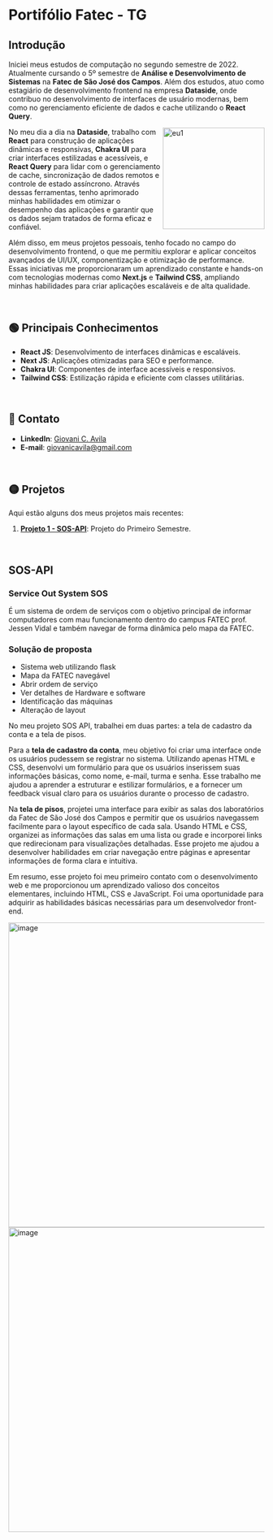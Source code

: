 # Portifólio Fatec - TG

## Introdução
<p>
 <p>
  Iniciei meus estudos de computação no segundo semestre de 2022. Atualmente cursando o 5º semestre de <strong>Análise e Desenvolvimento de Sistemas</strong> na <strong>Fatec de São José dos Campos</strong>. Além dos estudos, atuo como estagiário de desenvolvimento frontend na empresa <strong>Dataside</strong>, onde contribuo no desenvolvimento de interfaces de usuário modernas, bem como no gerenciamento eficiente de dados e cache utilizando o <strong>React Query</strong>.
 </p>
  <p>
    <img align="right" src="https://github.com/user-attachments/assets/a13bfb96-dc7c-455f-ad85-23ced8d73703" alt="eu1" width="200" height="200" />
  </p>
    <p>   No meu dia a dia na <strong>Dataside</strong>, trabalho com <strong>React</strong> para construção de aplicações dinâmicas e responsivas, <strong>Chakra UI</strong> para criar interfaces estilizadas e acessíveis, e <strong>React Query</strong> para lidar com o gerenciamento de cache, sincronização de dados remotos e controle de estado assíncrono. Através dessas ferramentas, tenho aprimorado minhas habilidades em otimizar o desempenho das aplicações e garantir que os dados sejam tratados de forma eficaz e confiável.
    </p>
    <p>
      Além disso, em meus projetos pessoais, tenho focado no campo do desenvolvimento frontend, o que me permitiu explorar e aplicar conceitos avançados de UI/UX, componentização e otimização de performance. Essas iniciativas me proporcionaram um aprendizado constante e hands-on com tecnologias modernas como <strong>Next.js</strong> e <strong>Tailwind CSS</strong>, ampliando minhas habilidades para criar aplicações escaláveis e de alta qualidade.
  </p>
</p>

<br>

## :green_circle: Principais Conhecimentos

- **React JS**: Desenvolvimento de interfaces dinâmicas e escaláveis.
- **Next JS**: Aplicações otimizadas para SEO e performance.
- **Chakra UI**: Componentes de interface acessíveis e responsivos.
- **Tailwind CSS**: Estilização rápida e eficiente com classes utilitárias.

<br>

## :red_circle: Contato

- **LinkedIn**: [Giovani C. Avila](https://www.linkedin.com/in/giovanicavila/)
- **E-mail**: [giovanicavila@gmail.com](mailto:giovani.exemplo@gmail.com)

<br>

## :yellow_circle: Projetos

Aqui estão alguns dos meus projetos mais recentes:

1. **[Projeto 1 - SOS-API](#sos-api)**: Projeto do Primeiro Semestre.

<br>

## SOS-API

### Service Out System SOS

É um sistema de ordem de serviços com o objetivo principal de informar computadores com mau funcionamento dentro do campus FATEC prof. Jessen Vidal e também navegar de forma dinâmica pelo mapa da FATEC.

### Solução de proposta
<ul>
  <li>Sistema web utilizando flask</li>
  <li>Mapa da FATEC navegável</li>
  <li>Abrir ordem de serviço</li>
  <li>Ver detalhes de Hardware e software</li>
  <li>Identificação das máquinas</li>
  <li>Alteração de layout</li>
</ul>

No meu projeto SOS API, trabalhei em duas partes: a tela de cadastro da conta e a tela de pisos.

Para a **tela de cadastro da conta**, meu objetivo foi criar uma interface onde os usuários pudessem se registrar no sistema. Utilizando apenas HTML e CSS, desenvolvi um formulário para que os usuários inserissem suas informações básicas, como nome, e-mail, turma e senha. Esse trabalho me ajudou a aprender a estruturar e estilizar formulários, e a fornecer um feedback visual claro para os usuários durante o processo de cadastro.

Na **tela de pisos**, projetei uma interface para exibir as salas dos laboratórios da Fatec de São José dos Campos e permitir que os usuários navegassem facilmente para o layout específico de cada sala. Usando HTML e CSS, organizei as informações das salas em uma lista ou grade e incorporei links que redirecionam para visualizações detalhadas. Esse projeto me ajudou a desenvolver habilidades em criar navegação entre páginas e apresentar informações de forma clara e intuitiva.

Em resumo, esse projeto foi meu primeiro contato com o desenvolvimento web e me proporcionou um aprendizado valioso dos conceitos elementares, incluindo HTML, CSS e JavaScript. Foi uma oportunidade para adquirir as habilidades básicas necessárias para um desenvolvedor front-end.

<img src="https://github.com/user-attachments/assets/e7cfe953-6739-4e4a-9c49-70f2679523ac" alt="image" width="1000" height="600"/>

<img src="https://github.com/user-attachments/assets/5a97fc3a-2edb-4924-9797-ee789a01afac" alt="image" width="1000" height="600"/>


